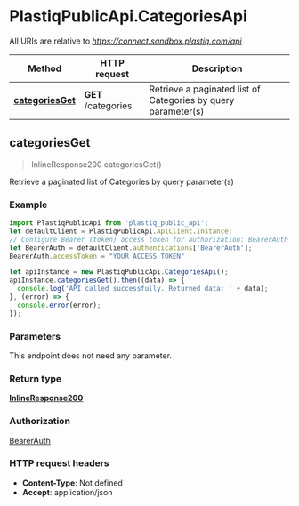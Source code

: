 # PlastiqPublicApi.CategoriesApi

All URIs are relative to *https://connect.sandbox.plastiq.com/api*

Method | HTTP request | Description
------------- | ------------- | -------------
[**categoriesGet**](CategoriesApi.md#categoriesGet) | **GET** /categories | Retrieve a paginated list of Categories by query parameter(s)



## categoriesGet

> InlineResponse200 categoriesGet()

Retrieve a paginated list of Categories by query parameter(s)

### Example

```javascript
import PlastiqPublicApi from 'plastiq_public_api';
let defaultClient = PlastiqPublicApi.ApiClient.instance;
// Configure Bearer (token) access token for authorization: BearerAuth
let BearerAuth = defaultClient.authentications['BearerAuth'];
BearerAuth.accessToken = "YOUR ACCESS TOKEN"

let apiInstance = new PlastiqPublicApi.CategoriesApi();
apiInstance.categoriesGet().then((data) => {
  console.log('API called successfully. Returned data: ' + data);
}, (error) => {
  console.error(error);
});

```

### Parameters

This endpoint does not need any parameter.

### Return type

[**InlineResponse200**](InlineResponse200.md)

### Authorization

[BearerAuth](../README.md#BearerAuth)

### HTTP request headers

- **Content-Type**: Not defined
- **Accept**: application/json

